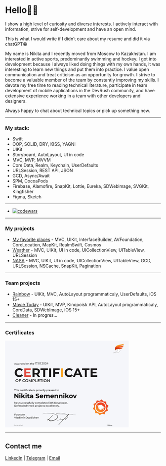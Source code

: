 # Hello✌🏼

I show a high level of curiosity and diverse interests. I actively interact with information, strive for self-development and have an open mind.

This is what I would write if I didn’t care about my resume and did it via chatGPT😁

My name is Nikita and I recently moved from Moscow to Kazakhstan. I am interested in active sports, predominantly swimming and hockey.
I got into development because I always liked doing things with my own hands, it was interesting to learn new things and put them into practice. I value open communication and treat criticism as an opportunity for growth. I strive to become a valuable member of the team by constantly improving my skills.
I devote my free time to reading technical literature, participate in team development of mobile applications in the DevRush community, and have extensive experience working in a team with other developers and designers.

Always happy to chat about technical topics or pick up something new.

---

### My stack:

* Swift
* OOP, SOLID, DRY, KISS, YAGNI
* UIKit
* Storyboard, AutoLayout, UI in code
* MVC, MVP, MVVM
* Core Data, Realm, Keychain, UserDefaults
* URLSession, REST API, JSON
* GCD, Async/Await
* SPM, CocoaPods
* Firebase, Alamofire, SnapKit, Lottie, Eureka, SDWeblmage, SVGKit, Kingfisher
* Figma, Sketch

---

- [![codewars](https://www.codewars.com/users/SemennikovNA/badges/small)](https://www.codewars.com/users/SemennikovNA)

---

### My projects

* [My favorite places](https://github.com/SemennikovNA/My-favorite-places) - MVC, UIKit, InterfaceBuilder, AVFoundation, CoreLocation, MapKit, RealmSwift, Cosmos
* [Weather](https://github.com/SemennikovNA/Weather) - MVC, UIKit, UI in code, UICollectionView, UITableView, URLSession
* [NASA](https://github.com/SemennikovNA/NASA) - MVC, UIKit, UI in code, UICollectionView, UITableView, GCD, URLSession, NSCache, SnapKit, Pagination

---

### Team projects

* [Rainbow](https://github.com/SemennikovNA/Rainbow) - UIKit, MVC, AutoLayout programmaticaly, UserDefaults, iOS 15+
* [Movie Today](https://github.com/SemennikovNA/Movie-Today) - UIKit, MVP, Kinopoisk API, AutoLayout programmaticaly, CoreData, SDWebImage, iOS 15+
* [Cleaner](https://github.com/Nikita06122002/GleamHS) - In progres...

---

### Сertificates

  <img src="https://github.com/SemennikovNA/SemennikovNA/blob/main/SM004.jpeg" height="280" width="400"/>

---

## Contact me
[LinkedIn](https://www.linkedin.com/in/nikita-semennikov-73a020253/ "https://www.linkedin.com/in/nikita-semennikov-73a020253/") | [Telegram](https://t.me/NikitaAndreevich10 "@NikitaAndreevich10") | [Email](mailto:semennikovna@yandex.ru "semennikovna@yandex.ru")
